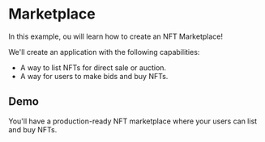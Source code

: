 # Marketplace

In this example, ou will learn how to create an NFT Marketplace!

We'll create an application with the following capabilities:

- A way to list NFTs for direct sale or auction.
- A way for users to make bids and buy NFTs.

## Demo

You'll have a production-ready NFT marketplace where your users can list and buy NFTs.
